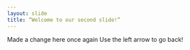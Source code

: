 ```yaml
---
layout: slide
title: “Welcome to our second slide!”
---
```

Made a change here once again
Use the left arrow to go back!
